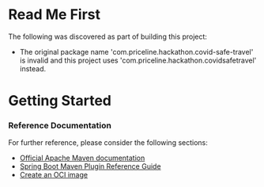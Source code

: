 # Read Me First
The following was discovered as part of building this project:

* The original package name 'com.priceline.hackathon.covid-safe-travel' is invalid and this project uses 'com.priceline.hackathon.covidsafetravel' instead.

# Getting Started

### Reference Documentation
For further reference, please consider the following sections:

* [Official Apache Maven documentation](https://maven.apache.org/guides/index.html)
* [Spring Boot Maven Plugin Reference Guide](https://docs.spring.io/spring-boot/docs/2.5.3/maven-plugin/reference/html/)
* [Create an OCI image](https://docs.spring.io/spring-boot/docs/2.5.3/maven-plugin/reference/html/#build-image)

